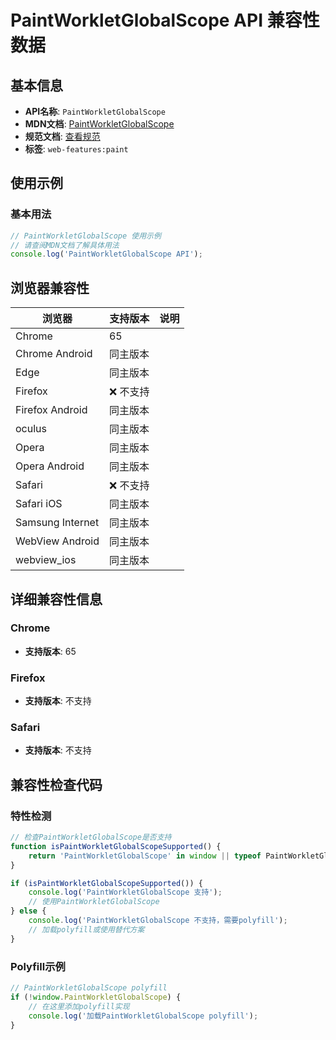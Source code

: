 # PaintWorkletGlobalScope API 兼容性数据

## 基本信息

- **API名称**: `PaintWorkletGlobalScope`
- **MDN文档**: [PaintWorkletGlobalScope](https://developer.mozilla.org/docs/Web/API/PaintWorkletGlobalScope)
- **规范文档**: [查看规范](https://drafts.css-houdini.org/css-paint-api/#paintworkletglobalscope)
- **标签**: `web-features:paint`

## 使用示例

### 基本用法

```javascript
// PaintWorkletGlobalScope 使用示例
// 请查阅MDN文档了解具体用法
console.log('PaintWorkletGlobalScope API');
```

## 浏览器兼容性

| 浏览器 | 支持版本 | 说明 |
|--------|----------|------|
| Chrome | 65 |  |
| Chrome Android | 同主版本 |  |
| Edge | 同主版本 |  |
| Firefox | ❌ 不支持 |  |
| Firefox Android | 同主版本 |  |
| oculus | 同主版本 |  |
| Opera | 同主版本 |  |
| Opera Android | 同主版本 |  |
| Safari | ❌ 不支持 |  |
| Safari iOS | 同主版本 |  |
| Samsung Internet | 同主版本 |  |
| WebView Android | 同主版本 |  |
| webview_ios | 同主版本 |  |

## 详细兼容性信息

### Chrome

- **支持版本**: 65

### Firefox

- **支持版本**: 不支持

### Safari

- **支持版本**: 不支持

## 兼容性检查代码

### 特性检测

```javascript
// 检查PaintWorkletGlobalScope是否支持
function isPaintWorkletGlobalScopeSupported() {
    return 'PaintWorkletGlobalScope' in window || typeof PaintWorkletGlobalScope !== 'undefined';
}

if (isPaintWorkletGlobalScopeSupported()) {
    console.log('PaintWorkletGlobalScope 支持');
    // 使用PaintWorkletGlobalScope
} else {
    console.log('PaintWorkletGlobalScope 不支持，需要polyfill');
    // 加载polyfill或使用替代方案
}
```

### Polyfill示例

```javascript
// PaintWorkletGlobalScope polyfill
if (!window.PaintWorkletGlobalScope) {
    // 在这里添加polyfill实现
    console.log('加载PaintWorkletGlobalScope polyfill');
}
```

